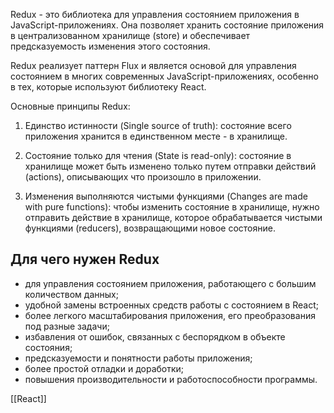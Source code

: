 Redux - это библиотека для управления состоянием приложения в JavaScript-приложениях. Она позволяет хранить состояние приложения в централизованном хранилище (store) и обеспечивает предсказуемость изменения этого состояния.

Redux реализует паттерн Flux и является основой для управления состоянием в многих современных JavaScript-приложениях, особенно в тех, которые используют библиотеку React.
          
Основные принципы Redux:

1.  Единство истинности (Single source of truth): состояние всего приложения хранится в единственном месте - в хранилище.
    
2.  Состояние только для чтения (State is read-only): состояние в хранилище может быть изменено только путем отправки действий (actions), описывающих что произошло в приложении.
    
3.  Изменения выполняются чистыми функциями (Changes are made with pure functions): чтобы изменить состояние в хранилище, нужно отправить действие в хранилище, которое обрабатывается чистыми функциями (reducers), возвращающими новое состояние.

## Для чего нужен Redux

-   для управления состоянием приложения, работающего с большим количеством данных;
-   удобной замены встроенных средств работы с состоянием в React;
-   более легкого масштабирования приложения, его преобразования под разные задачи;
-   избавления от ошибок, связанных с беспорядком в объекте состояния;
-   предсказуемости и понятности работы приложения;
-   более простой отладки и доработки;
-   повышения производительности и работоспособности программы.


[[React]]
